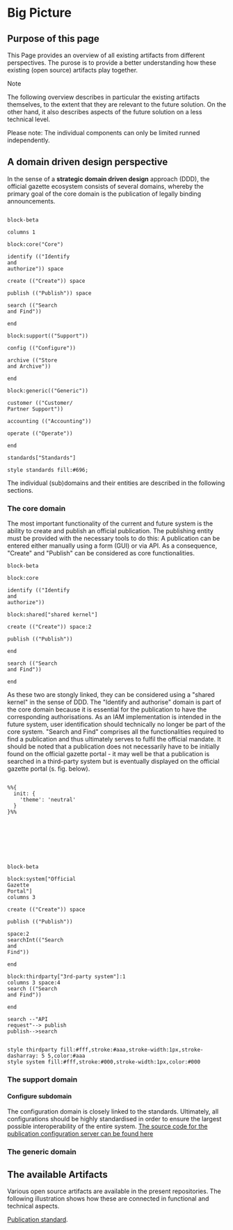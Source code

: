 # Big Picture

## Purpose of this page
This Page provides an overview of all existing artifacts from different perspectives. The purose is to provide a better understanding how these existing (open source) artifacts play together. 
> [!NOTE]
> The following overview describes in particular the existing artifacts themselves, to the extent that they are relevant to the future solution. On the other hand, it also describes aspects of the future solution on a less technical level.
>
> Please note: The individual components can only be limited runned independently.

## A domain driven design perspective
In the sense of a **strategic domain driven design** approach (DDD), the official gazette ecosystem consists of several domains, whereby the primary goal of the core domain is the publication of legally binding announcements.


```mermaid

block-beta

columns 1

block:core("Core")

identify (("Identify
and
authorize")) space

create (("Create")) space

publish (("Publish")) space

search (("Search
and Find"))

end

block:support(("Support"))

config (("Configure"))

archive (("Store
and Archive"))

end

block:generic(("Generic"))

customer (("Customer/
Partner Support"))

accounting (("Accounting"))

operate (("Operate"))

end

standards["Standards"]

style standards fill:#696;
```

The individual (sub)domains and their entities are described in the following sections. 

### The core domain

The most important functionality of the current and future system is the ability to create and publish an official publication. The publishing entity must be provided with the necessary tools to do this: A publication can be entered either manually using a form (GUI) or via API. As a consequence, "Create" and "Publish" can be considered as core functionalities. 

```mermaid 
block-beta

block:core

identify (("Identify
and
authorize"))

block:shared["shared kernel"]

create (("Create")) space:2

publish (("Publish"))

end

search (("Search
and Find"))

end
```
As these two are stongly linked, they can be considered using a "shared kernel" in the sense of DDD. The "Identify and authorise" domain is part of the core domain because it is essential for the publication to have the corresponding authorisations. As an IAM implementation is intended in the future system, user identification should technically no longer be part of the core system.
 "Search and Find" comprises all the functionalities required to find a publication and thus ultimately serves to fulfil the official mandate. It should be noted that a publication does not necessarily have to be initially found on the official gazette portal - it may well be that a publication is searched in a third-party system but is eventually displayed on the official gazette portal (s. fig. below).
```mermaid

%%{
  init: {
    'theme': 'neutral'
  }
}%%








block-beta

block:system["Official
Gazette
Portal"]
columns 3

create (("Create")) space

publish (("Publish"))

space:2
searchInt(("Search
and
Find"))

end

block:thirdparty["3rd-party system"]:1
columns 3 space:4
search (("Search
and Find"))

end

search --"API
request"--> publish
publish-->search


style thirdparty fill:#fff,stroke:#aaa,stroke-width:1px,stroke-dasharray: 5 5,color:#aaa
style system fill:#fff,stroke:#000,stroke-width:1px,color:#000
```


### The support domain
#### Configure subdomain
The configuration domain is closely linked to the standards. Ultimately, all configurations should be highly standardised in order to ensure the largest possible interoperability of the entire system.
[The source code for the publication configuration server can be found here](https://github.com/officialgazette/publication-configurator-server)

### The generic domain

## The available Artifacts
Various open source artifacts are available in the present repositories. The following illustration shows how these are connected in functional and technical aspects. 

[Publication standard](https://github.com/officialgazette/publication-standard).
